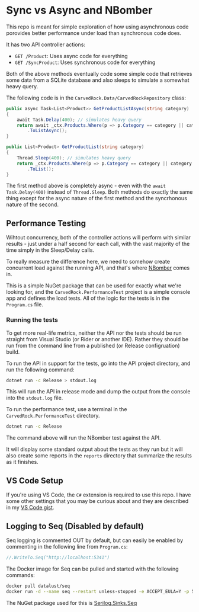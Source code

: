 # Sync vs Async and NBomber

This repo is meant for simple exploration of how using asynchronous
code porovides better performance under load than synchronous code
does.

It has two API controller actions:

* `GET /Product`: Uses async code for everything
* `GET /SyncProduct`: Uses synchronous code for everything

Both of the above methods eventually code some simple code that
retrieves some data from a SQLite database and also sleeps to simulate
a somewhat heavy query.

The following code is in the `CarvedRock.Data/CarvedRockRepository` class:

```C#
public async Task<List<Product>> GetProductListAsync(string category)
{
    await Task.Delay(400); // simulates heavy query
    return await _ctx.Products.Where(p => p.Category == category || category == "all")
        .ToListAsync();
}

public List<Product> GetProductList(string category)
{
    Thread.Sleep(400); // simulates heavy query
    return _ctx.Products.Where(p => p.Category == category || category == "all")
        .ToList();
}
```

The first method above is completely async - even with the `await Task.Delay(400)` instead of `Thread.Sleep`.  Both methods do exactly the same
thing except for the async nature of the first method and the
syncrhonous nature of the second.

## Performance Testing

Wihtout concurrency, both of the controller actions will perform with
similar results - just under a half second for each call, with the vast
majority of the time simply in the Sleep/Delay calls.

To really measure the difference here, we need to somehow create
concurrent load against the running API, and that's where
[NBomber](https://nbomber.com/) comes in.

This is a simple NuGet package that can be used for exactly what
we're looking for, and the `CarvedRock.PerformanceTest` project
is a simple console app and defines the load tests.  All of the
logic for the tests is in the `Program.cs` file.

### Running the tests

To get more real-life metrics, neither the API nor the tests should
be run straight from Visual Studio (or Rider or another IDE).  Rather
they should be run from the command line from a published (or
Release configruation) build.

To run the API in support for the tests, go into the API project
directory, and run the following command:

```bash
dotnet run -c Release > stdout.log
```

This will run the API in release mode and dump the output from the
console into the `stdout.log` file.

To run the performance test, use a terminal in the
`CarvedRock.PerformanceTest` directory.

```bash
dotnet run -c Release
```

The command above will run the NBomber test against the API.

It will display some standard output about the tests as they
run but it will also create some reports in the `reports` directory
that summarize the results as it finishes.

## VS Code Setup

If you're using VS Code, the `C#` extension is required to use this repo.  I have some other settings that you may be curious about
and they are described in my [VS Code gist](https://gist.github.com/dahlsailrunner/1765b807940e29951ea6bdfb36cd85dd).

## Logging to Seq (Disabled by default)

Seq logging is commented OUT by default, but can easily be enabled
by commenting in the following line from `Program.cs`:

```C#
//.WriteTo.Seq("http://localhost:5341")
```

The Docker image for Seq can be pulled and started with the following commands:

```bash
docker pull datalust/seq
docker run -d --name seq --restart unless-stopped -e ACCEPT_EULA=Y -p 5341:80 datalust/seq
```

The NuGet package used for this is [Serilog.Sinks.Seq](https://www.nuget.org/packages/Serilog.Sinks.Seq)
